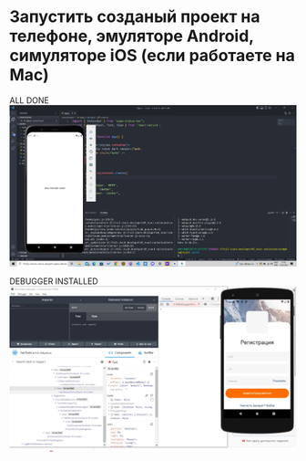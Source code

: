 # Запустить созданый проект на телефоне, эмуляторе Android, симуляторе iOS (если работаете на Mac)

ALL DONE
![ALL DONE](./myNewProject/assets/1.jpg)

DEBUGGER INSTALLED
![DEBUGGER INSTALLED](./myNewProject/assets/2.jpg)